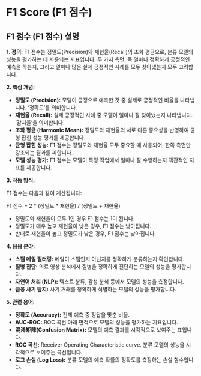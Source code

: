 # F1 Score (F1 점수)

## F1 점수 (F1 점수) 설명

**1. 정의:** F1 점수는 정밀도(Precision)와 재현율(Recall)의 조화 평균으로, 분류 모델의 성능을 평가하는 데 사용되는 지표입니다. 두 가지 측면, 즉 얼마나 정확하게 긍정적인 예측을 하는지, 그리고 얼마나 많은 실제 긍정적인 사례를 모두 찾아냈는지 모두 고려합니다.

**2. 핵심 개념:**

*   **정밀도 (Precision):** 모델이 긍정으로 예측한 것 중 실제로 긍정적인 비율을 나타냅니다. ‘정확도’를 의미합니다.
*   **재현율 (Recall):** 실제 긍정적인 사례 중 모델이 얼마나 잘 찾아냈는지 나타냅니다. ‘감지율’을 의미합니다.
*   **조화 평균 (Harmonic Mean):** 정밀도와 재현율의 서로 다른 중요성을 반영하여 균형 잡힌 성능 평가를 제공합니다.
*   **균형 잡힌 성능:** F1 점수는 정밀도와 재현율 모두 중요할 때 사용되어, 한쪽 측면만 강조되는 결과를 피합니다.
*   **모델 성능 평가:** F1 점수는 모델이 특정 작업에서 얼마나 잘 수행하는지 객관적인 지표를 제공합니다.

**3. 작동 방식:**

F1 점수는 다음과 같이 계산됩니다:

F1 점수 = 2 * (정밀도 * 재현율) / (정밀도 + 재현율)

*   정밀도와 재현율이 모두 1인 경우 F1 점수는 1이 됩니다.
*   정밀도가 매우 높고 재현율이 낮은 경우, F1 점수는 낮아집니다.
*   반대로 재현율이 높고 정밀도가 낮은 경우, F1 점수는 낮아집니다.

**4. 응용 분야:**

*   **스팸 메일 필터링:** 메일이 스팸인지 아닌지를 정확하게 분류하는지 확인합니다.
*   **질병 진단:** 의료 영상 분석에서 질병을 정확하게 진단하는 모델의 성능을 평가합니다.
*   **자연어 처리 (NLP):** 텍스트 분류, 감성 분석 등에서 모델의 성능을 측정합니다.
*   **금융 사기 탐지:** 사기 거래를 정확하게 식별하는 모델의 성능을 평가합니다.

**5. 관련 용어:**

*   **정확도 (Accuracy):** 전체 예측 중 정답을 맞춘 비율.
*   **AUC-ROC:** ROC 곡선 아래 면적으로 모델의 성능을 평가하는 지표입니다.
*   **混淆矩阵(Confusion Matrix):** 모델의 예측 결과를 시각적으로 보여주는 표입니다.
*   **ROC 곡선:** Receiver Operating Characteristic curve. 분류 모델의 성능을 시각적으로 보여주는 곡선입니다.
*   **로그 손실 (Log Loss):** 분류 모델의 예측 확률의 정확도를 측정하는 손실 함수입니다.